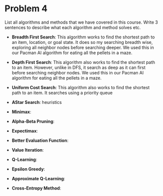 # Problem 4

List all algorithms and methods that we have covered in this course. Write 3 sentences to describe what each algorithm and method solves etc.


- **Breadth First Search**: This algorithm works to find the shortest path to an item, location, or goal state. It does so my searching breadth wise, exploring all neighbor nodes before searching deeper. We used this in our Pacman AI algorithm for eating all the pellets in a maze.

- **Depth First Search**: This algorithm also works to find the shortest path to an item. However, unlike in DFS, it search as deep as it can first before searching neighbor nodes. We used this in our Pacman AI algorithm for eating all the pellets in a maze.

- **Uniform Cost Search**: This algorithm also works to find the shortest path to an item. It searches using a priority queue 

- **AStar Search**: heuristics

- **Minimax**:

- **Alpha-Beta Pruning**:

- **Expectimax**:

- **Better Evaluation Function**:

- **Value Iteration**:

- **Q-Learning**:

- **Epsilon Greedy**:

- **Approximate Q-Learning**:

- **Cross-Entropy Method**:
